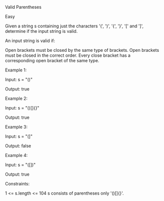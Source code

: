 Valid Parentheses

Easy

Given a string s containing just the characters '(', ')', '{', '}', '[' and ']', determine if the input string is valid.


An input string is valid if:

Open brackets must be closed by the same type of brackets.
Open brackets must be closed in the correct order.
Every close bracket has a corresponding open bracket of the same type.


Example 1:

Input: s = "()"

Output: true

Example 2:

Input: s = "()[]{}"

Output: true

Example 3:

Input: s = "(]"

Output: false

Example 4:

Input: s = "([])"

Output: true



Constraints:

1 <= s.length <= 104
s consists of parentheses only '()[]{}'.
